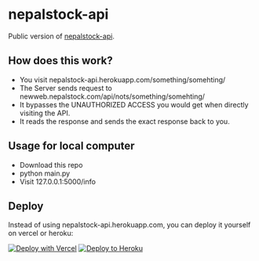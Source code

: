 # nepalstock-api

Public version of [nepalstock-api](https://nepalstock-api.herokuapp.com/info).

## How does this work?
- You visit nepalstock-api.herokuapp.com/something/somehting/
- The Server sends request to newweb.nepalstock.com/api/nots/something/somehting/
- It bypasses the UNAUTHORIZED ACCESS you would get when directly visiting the API.
- It reads the response and sends the exact response back to you.

## Usage for local computer
- Download this repo
- python main.py
- Visit 127.0.0.1:5000/info

## Deploy
Instead of using nepalstock-api.herokuapp.com, you can deploy it yourself on vercel or heroku:

[![Deploy with Vercel](https://vercel.com/button)](https://vercel.com/new/git/external?repository-url=https://github.com/Prabesh01/nepalstock-api&project-name=nepalstock-api-selfhosted&repository-name=nepalstock-api)
[![Deploy to Heroku](https://www.herokucdn.com/deploy/button.svg)](https://www.heroku.com/deploy/?template=https://github.com/Prabesh01/nepalstock-api)
